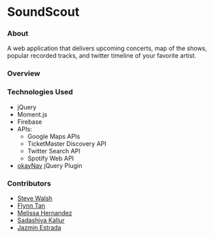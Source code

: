 # SoundScout

### About
A web application that delivers upcoming concerts, map of the shows, popular recorded tracks, and twitter timeline of your favorite artist.

### Overview

### Technologies Used
  * jQuery
  * Moment.js
  * Firebase
  * APIs:
    * Google Maps APIs
    * TicketMaster Discovery API
    * Twitter Search API
    * Spotify Web API
  * [okayNav](https://github.com/VPenkov/okayNav) jQuery Plugin
  
### Contributors
 * [Steve Walsh](https://github.com/Finfischley)
 * [Flynn Tan](https://github.com/sundropgold)
 * [Melissa Hernandez](https://github.com/MissHernandez)
 * [Sadashiva Kallur](https://github.com/sadashivakj)
 * [Jazmin Estrada](https://github.com/jazmin10)



